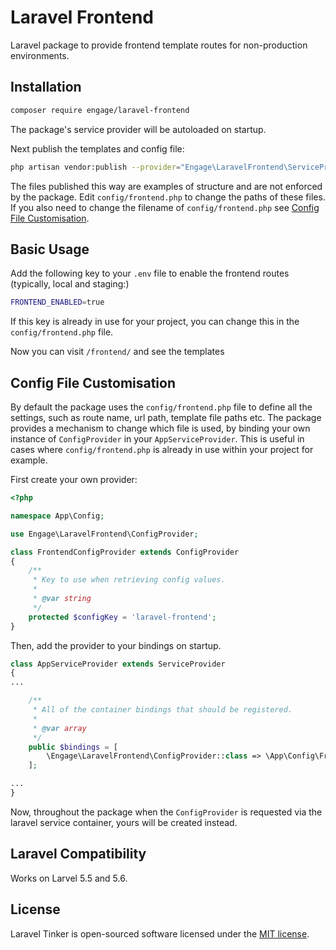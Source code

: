 # Laravel Frontend

Laravel package to provide frontend template routes for non-production environments.

## Installation

```sh
composer require engage/laravel-frontend
```

The package's service provider will be autoloaded on startup.

Next publish the templates and config file:

```sh
php artisan vendor:publish --provider="Engage\LaravelFrontend\ServiceProvider"
```

The files published this way are examples of structure and are not enforced by the package. Edit `config/frontend.php` to change the paths of these files. If you also need to change the filename of `config/frontend.php` see [Config File Customisation](#config-file-customisation).

## Basic Usage

Add the following key to your `.env` file to enable the frontend routes (typically, local and staging:)

```sh
FRONTEND_ENABLED=true
```

If this key is already in use for your project, you can change this in the `config/frontend.php` file.

Now you can visit `/frontend/` and see the templates

## Config File Customisation

By default the package uses the `config/frontend.php` file to define all the settings, such as route name, url path, template file paths etc. The package provides a mechanism to change which file is used, by binding your own instance of `ConfigProvider` in your `AppServiceProvider`. This is useful in cases where `config/frontend.php` is already in use within your project for example.

First create your own provider:

```php
<?php

namespace App\Config;

use Engage\LaravelFrontend\ConfigProvider;

class FrontendConfigProvider extends ConfigProvider
{
    /**
     * Key to use when retrieving config values.
     *
     * @var string
     */
    protected $configKey = 'laravel-frontend';
}
```

Then, add the provider to your bindings on startup.

```php
class AppServiceProvider extends ServiceProvider
{
...

    /**
     * All of the container bindings that should be registered.
     *
     * @var array
     */
    public $bindings = [
        \Engage\LaravelFrontend\ConfigProvider::class => \App\Config\FrontendConfigProvider::class,
    ];

...
}
```

Now, throughout the package when the `ConfigProvider` is requested via the laravel service container, yours will be created instead.

## Laravel Compatibility

Works on Larvel 5.5 and 5.6.

## License

Laravel Tinker is open-sourced software licensed under the [MIT license](http://opensource.org/licenses/MIT).
